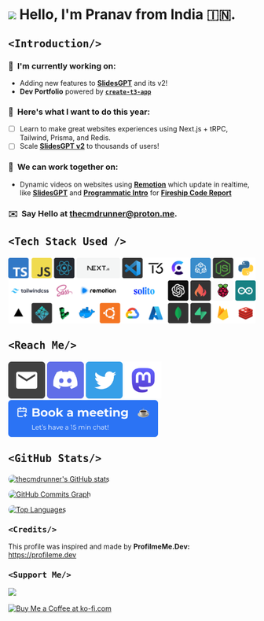 <h1><img width="30" src="https://user-images.githubusercontent.com/38887390/209797658-c803febe-d7a8-4441-b9c0-90fc4a59781e.gif" /> Hello, I'm Pranav from India 🇮🇳.</h1>

## <p style="font-family: 'SF Mono', 'Ubuntu Mono', 'Fira Code', 'Fira Mono',monospace;"><Introduction\/></p>

<!-- - 🧔🏻 I'm a beginner Full Stack Developer, and an avid reader. -->

  <!-- - 🖥️  See my portfolio at [here on netlify](https://) -->

### 🚀  I'm currently working on:
  - Adding new features to [**SlidesGPT**](https://slidesgpt.pro/) and its v2!
  - **Dev Portfolio** powered by [**`create-t3-app`**](https://create.t3.gg/)

### 🧠  **Here's what I want to do this year:**
  - [ ] Learn to make great websites experiences using Next.js + tRPC, Tailwind, Prisma, and Redis.
  - [ ] Scale [**SlidesGPT v2**](https://slidesgpt.pro/) to thousands of users!
<!--   2.  Interactive Blender models in React with [Three.js](https://threejs.org) -->

### 🤝  We can work together on:
  - Dynamic videos on websites using [**Remotion**](https://remotion.dev/) which update in realtime, like [**SlidesGPT**](https://www.slidesgpt.pro) and [**Programmatic Intro**](https://fireship-remotion-intro.vercel.app/) for [**Fireship Code Report**](https://www.youtube.com/watch?v=uEJ-Rnm2yOE)

### ✉️  Say Hello at [thecmdrunner@proton.me](mailto:thecmdrunner@proton.me).

## <p style="font-family: 'SF Mono', 'Ubuntu Mono', 'Fira Code', 'Fira Mono',monospace"><Tech Stack Used \/></p>

![fav](/assets/fav-tech.png)

## <p style="font-family: 'SF Mono', 'Ubuntu Mono', 'Fira Code', 'Fira Mono',monospace"><Reach Me\/></p>

<p align="left">
<a href="mailto:thecmdrunner@proton.me" target="_blank" rel="noreferrer"><img src="/assets/email.png" width="75" height="75" /></a>
<a href="https://discord.com/users/thecmdrunner#2074" target="_blank" rel="noreferrer"><img src="/assets/discord.png" width="75" height="75" /></a>
<a href="https://twitter.com/thecmdrunner" target="_blank" rel="noreferrer"><img src="/assets/twitter.png" width="75" height="75" /></a>
<a href="https://universeodon.com/@thecmdrunner" target="_blank" rel="noreferrer"><img src="/assets/mastodon.png" width="75" height="75" /></a>
<!-- <a href="https://www.dev.to/thecmdrunner" target="_blank" rel="noreferrer"><img src="https://res.cloudinary.com/practicaldev/image/fetch/s--pcSkTMZL--/c_limit,f_auto,fl_progressive,q_80,w_190/https://practicaldev-herokuapp-com.freetls.fastly.net/assets/devlogo-pwa-512.png" width="75" height="75" style="border-radius: 7px" /></a> -->
<a href="https://calendly.com/thecmdrunner" target="_blank" rel="noreferrer"><img src="/assets/book-meeting.png" height="75" /></a>

## <p style="font-family: 'SF Mono', 'Ubuntu Mono', 'Fira Code', 'Fira Mono',monospace;"><GitHub Stats\/></p>

<a href="http://www.github.com/thecmdrunner"><img src="https://github-readme-stats.vercel.app/api?username=thecmdrunner&show_icons=true&hide=&count_private=true&title_color=facc15&text_color=ffffff&icon_color=10b981&bg_color=0f172a&hide_border=true&show_icons=true" style="border-radius: 10px" alt="thecmdrunner's GitHub stats" /></a>

<a href="http://www.github.com/thecmdrunner"><img src="https://github-readme-activity-graph.cyclic.app/graph?username=thecmdrunner&bg_color=0f172a&color=ffffff&line=10b981&point=ffffff&area_color=0f172a&area=true&hide_border=true&custom_title=GitHub%20Commits%20Graph" style="border-radius: 10px" alt="GitHub Commits Graph" /></a>

<a href="https://github.com/thecmdrunner" align="left"><img src="https://github-readme-stats.vercel.app/api/top-langs/?username=thecmdrunner&langs_count=10&title_color=facc15&text_color=ffffff&icon_color=10b981&bg_color=0f172a&hide_border=true&locale=en&custom_title=Top%20%Languages" alt="Top Languages" style="border-radius: 10px" /></a>

### <p style="font-family: 'SF Mono', 'Ubuntu Mono', 'Fira Code', 'Fira Mono',monospace;"><Credits\/></p>

This profile was inspired and made by <b>ProfilmeMe.Dev:</b> https://profileme.dev

### <p style="font-family: 'SF Mono', 'Ubuntu Mono', 'Fira Code', 'Fira Mono',monospace;"><Support Me\/></p>

<a href="https://www.buymeacoffee.com/thecmdrunner"><img src="https://cdn.buymeacoffee.com/buttons/v2/default-yellow.png" width="200" /></a>

<a href='https://ko-fi.com/thecmdrunner' target='_blank'><img width="200" style='border:0px;' src='https://az743702.vo.msecnd.net/cdn/kofi3.png?v=0' border='0' alt='Buy Me a Coffee at ko-fi.com' />
